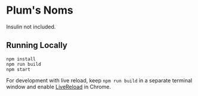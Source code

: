 # Plum's Noms

Insulin not included.

## Running Locally
```
npm install
npm run build
npm start
```

For development with live reload, keep `npm run build` in a separate terminal window and enable [LiveReload](https://chrome.google.com/webstore/detail/livereload/jnihajbhpnppcggbcgedagnkighmdlei?hl=en) in Chrome.